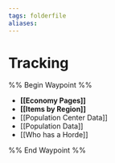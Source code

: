 ```yaml
---
tags: folderfile
aliases:
---
```


# Tracking
%% Begin Waypoint %%
- **[[Economy Pages]]**
- **[[Items by Region]]**
- [[Population Center Data]]
- [[Population Data]]
- [[Who has a Horde]]

%% End Waypoint %%
